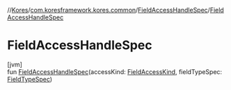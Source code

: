 //[Kores](../../../index.md)/[com.koresframework.kores.common](../index.md)/[FieldAccessHandleSpec](index.md)/[FieldAccessHandleSpec](-field-access-handle-spec.md)

# FieldAccessHandleSpec

[jvm]\
fun [FieldAccessHandleSpec](-field-access-handle-spec.md)(accessKind: [FieldAccessKind](../../com.koresframework.kores.base/-field-access-kind/index.md), fieldTypeSpec: [FieldTypeSpec](../-field-type-spec/index.md))
